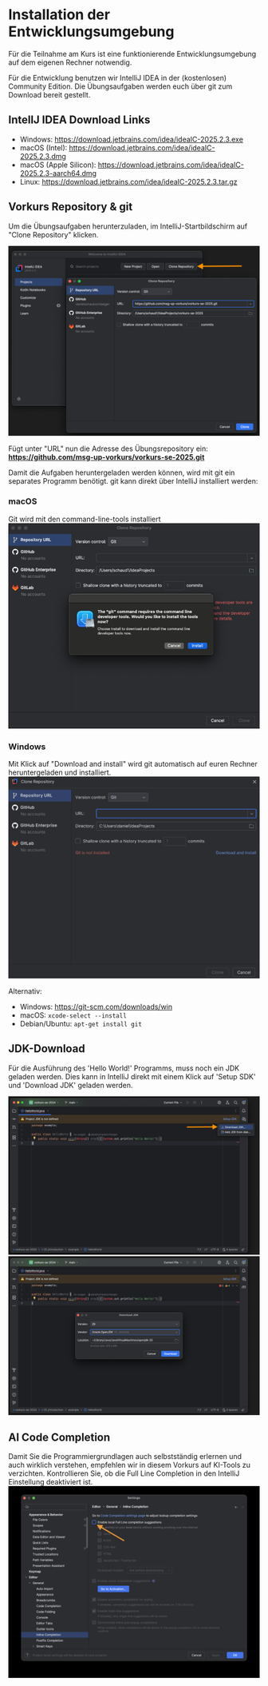 # Installation der Entwicklungsumgebung

Für die Teilnahme am Kurs ist eine funktionierende Entwicklungsumgebung auf dem eigenen Rechner notwendig.

Für die Entwicklung benutzen wir IntelliJ IDEA in der (kostenlosen) Community Edition. Die Übungsaufgaben werden euch über git zum Download bereit gestellt.

## IntellJ IDEA Download Links
* Windows: https://download.jetbrains.com/idea/ideaIC-2025.2.3.exe
* macOS (Intel): https://download.jetbrains.com/idea/ideaIC-2025.2.3.dmg
* macOS (Apple Silicon): https://download.jetbrains.com/idea/ideaIC-2025.2.3-aarch64.dmg
* Linux: https://download.jetbrains.com/idea/ideaIC-2025.2.3.tar.gz

## Vorkurs Repository & git
Um die Übungsaufgaben herunterzuladen, im IntelliJ-Startbildschirm auf "Clone Repository" klicken.

![image info](introduction/image/startscreen.png)

Fügt unter "URL" nun die Adresse des Übungsrepository ein: **https://github.com/msg-up-vorkurs/vorkurs-se-2025.git**

Damit die Aufgaben heruntergeladen werden können, wird mit git ein separates Programm benötigt. git kann direkt über IntelliJ installiert werden:

### macOS
Git wird mit den command-line-tools installiert 
![image info](introduction/image/git-mac.png)

### Windows
Mit Klick auf "Download and install" wird git automatisch auf euren Rechner heruntergeladen und installiert.
![image info](introduction/image/git-windows.png)

Alternativ:
* Windows: https://git-scm.com/downloads/win
* macOS: `xcode-select --install`
* Debian/Ubuntu: `apt-get install git`

## JDK-Download

Für die Ausführung des 'Hello World!' Programms, muss noch ein JDK geladen werden.
Dies kann in IntelliJ direkt mit einem Klick auf 'Setup SDK' und 'Download JDK' geladen werden.

![image info](introduction/image/jdk.png)
![image info](introduction/image/jdk-download.png)

## AI Code Completion

Damit Sie die Programmiergrundlagen auch selbstständig erlernen und auch wirklich verstehen, empfehlen wir in diesem Vorkurs auf KI-Tools zu verzichten.
Kontrollieren Sie, ob die Full Line Completion in den IntelliJ Einstellung deaktiviert ist. 
![image info](introduction/image/full-line-completion.png)
